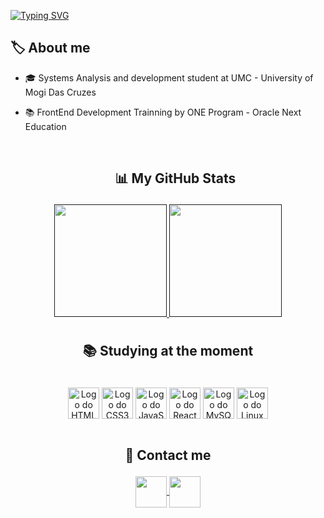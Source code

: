 <p align="center">
  
 [![Typing SVG](https://readme-typing-svg.herokuapp.com?font=Poppins&weight=600&size=28&duration=1500&pause=1000&color=FFFFFF&width=600&lines=Welcome+to+my+Github+Profile!++%E2%9C%A8;I'm+Victtor!+%F0%9F%98%84%F0%9F%91%8B%F0%9F%8F%BC;FrontEnd+Developer+;Passionate+about+Technology;Passionate+about+Design;Passionate+about+coding)](https://git.io/typing-svg)
  
</p>

## 🏷️ About me

- 🎓 Systems Analysis and development student at UMC - University of Mogi Das Cruzes
- 📚 FrontEnd Development Trainning by ONE Program - Oracle Next Education

  <br>

  ## <p align="center"> 📊 My GitHub Stats </p>

<div align="center">

<a href=""> 
   
   <img src="https://github-readme-stats.vercel.app/api?username=yVittinho&show_icons=true&icon_color=FFF&count_private=true&theme=blue_navy" style=" margin-bottom: 10px;" height="180em">
   
</a>

<a href=""> 
  
  <img src="https://github-readme-stats.vercel.app/api/top-langs/?username=yVittinho&theme=blue_navy&text_color=FFF" style=" margin-bottom: 10px;" height="180em"> 
    
</a>

 </div> 
  

## <p align="center"> 📚 Studying at the moment </p>

<div style="display: inline_block" align="center"> <br>
 
  <img src="https://cdn.jsdelivr.net/gh/devicons/devicon@latest/icons/html5/html5-original.svg" alt="Logo do HTML5" align="center" height="50" width="50" />    

  <img src="https://cdn.jsdelivr.net/gh/devicons/devicon@latest/icons/css3/css3-original.svg" alt="Logo do CSS3" align="center" height="50" width="50" />

  <img src="https://cdn.jsdelivr.net/gh/devicons/devicon@latest/icons/javascript/javascript-original.svg" alt="Logo do JavaScript" align="center" height="50" width="50" />

  <img src="https://cdn.jsdelivr.net/gh/devicons/devicon@latest/icons/react/react-original.svg" alt="Logo do React" align="center" height="50" width="50" />

  <img src="https://cdn.jsdelivr.net/gh/devicons/devicon@latest/icons/mysql/mysql-original.svg" alt="Logo do MySQL" align="center" height="50" width="50" />

  <img src="https://cdn.jsdelivr.net/gh/devicons/devicon@latest/icons/linux/linux-original.svg" alt="Logo do Linux" align="center" height="50" width="50" />
  
</div>
<br>

 ## <p align="center"> 🔗 Contact me </p>


<div align="center">

  <a href="https://www.linkedin.com/in/victtormarcelo/">
    <img src="https://img.shields.io/badge/LinkedIn-0077B5?style=for-the-badge&logo=linkedin&logoColor=white" align="center" height="50"  />
  </a>

  <a href="mailto:victtordesousa1@gmail.com">
    <img src="https://img.shields.io/badge/Gmail-D14836?style=for-the-badge&logo=gmail&logoColor=white" align="center" height="50"/>        
  </a>
</div>
